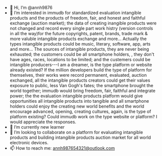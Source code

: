 - 👋 Hi, I’m @annh9876
- 👀 I’m interested in immudb for standardized evaluation intangible products and the products of freedom, fair, and honest and faithful
exchange (auction market); the data of creating inangible products were not changed and record every single part work histry (version 
controls in all the way)for the future copyrights, patent, brands, trade mark & more valuble intangible products exchange and more...
Actually the types intangible products could be music, literary, software, app, arts and more...
The sources of intangible products,  they are never being exhausted; the customers could be all smartphone holders, , they don't have ages,
races, locations to be limited; and the custemers could be intangible producers---I am a dreamer, is the type platform or website already existed?
If the million developers build the type of platform for themselves, their works were record permanent, evaluated, auction exchanged, all the
intangible products creators could get their values exposure to public, less Van Gogh's fates; the smartphone brought the world together; 
immudb would bring freedom, fair, faithful and integrate power; the the evaluation intangible products platform would give opportunities all
intangible products into tangible and all smartphone holders could enjoy the creating new world benefits and the world encourage advanced, 
opening, creating cultures, again, is the type of platform existing? 
Could immudb work on the type website or platform? I would appreciate the responses.
- 🌱 I’m currently new learner 
- 💞️ I’m looking to collaborate on a platform for evaluating intangible products and building intangible products auction market for all world
electronic devices.
- 📫 How to reach me: annh987654321@outlook.com

<!---
annh9876/annh9876 is a ✨ special ✨ repository because its `README.md` (this file) appears on your GitHub profile.
You can click the Preview link to take a look at your changes.
--->
